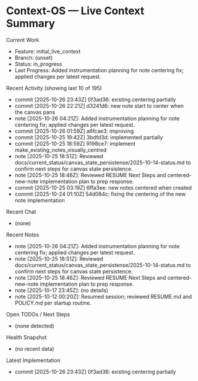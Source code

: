 # Context-OS — Live Context Summary

Current Work
- Feature: initial_live_context
- Branch: (unset)
- Status: in_progress
- Last Progress: Added instrumentation planning for note centering fix; applied changes per latest request.

Recent Activity (showing last 10 of 195)
- commit [2025-10-26 23:43Z] 0f3ad36: existing centering partially
- commit [2025-10-26 22:21Z] d3241d6: new note start to center when the canvas pans
- note [2025-10-26 04:21Z]: Added instrumentation planning for note centering fix; applied changes per latest request.
- commit [2025-10-26 01:59Z] a6fcae3: improving
- commit [2025-10-25 19:42Z] 3bdfd3d: implemented partially
- commit [2025-10-25 18:59Z] 9198ce7: implement make_existing_notes_visually_centred
- note [2025-10-25 18:51Z]: Reviewed docs/current_status/canvas_state_persistense/2025-10-14-status.md to confirm next steps for canvas state persistence.
- note [2025-10-25 18:46Z]: Reviewed RESUME Next Steps and centered-new-note implementation plan to prep response.
- commit [2025-10-25 03:19Z] 6ffa3ee: new notes centered when created
- commit [2025-10-24 01:10Z] 54d084c: fixing the centering of the new note implementation

Recent Chat
- (none)

Recent Notes
- note [2025-10-26 04:21Z]: Added instrumentation planning for note centering fix; applied changes per latest request.
- note [2025-10-25 18:51Z]: Reviewed docs/current_status/canvas_state_persistense/2025-10-14-status.md to confirm next steps for canvas state persistence.
- note [2025-10-25 18:46Z]: Reviewed RESUME Next Steps and centered-new-note implementation plan to prep response.
- note [2025-10-17 23:45Z]: (no details)
- note [2025-10-12 00:20Z]: Resumed session; reviewed RESUME.md and POLICY.md per startup routine.

Open TODOs / Next Steps
- (none detected)

Health Snapshot
- (no recent data)

Latest Implementation
- commit [2025-10-26 23:43Z] 0f3ad36: existing centering partially
